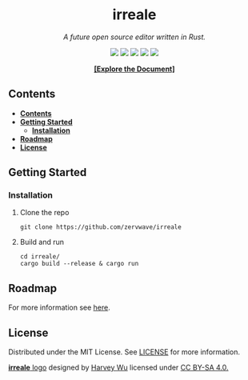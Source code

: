 **<h1 align="center">irreale</h1>**

*<div align="center">A future open source editor written in Rust. </div>*

<div align="center">
<img src="https://img.shields.io/github/stars/zervwave/irreale?style=flat-square" />
<img src="https://img.shields.io/github/issues/zervwave/irreale?style=flat-square" />
<img src="https://img.shields.io/github/issues-pr/zervwave/irreale?style=flat-square" />
<img src="https://img.shields.io/github/v/release/zervwave/irreale?style=flat-square" />
<img src="https://img.shields.io/github/downloads/zervwave/irreale/total?style=flat-square" />
</div>

**[<p align="center">[Explore the Document]</p>](doc/README.md)**


## **Contents**

- [**Contents**](#contents)
- [**Getting Started**](#getting-started)
	- [**Installation**](#installation)
- [**Roadmap**](#roadmap)
- [**License**](#license)


## **Getting Started**

### **Installation**
1. Clone the repo
	```
	git clone https://github.com/zervwave/irreale
	```
2. Build and run
    ```
	cd irreale/
	cargo build --release & cargo run
	```


## **Roadmap**

For more information see [here](https://github.com/zervwave/irreale/projects/2).


## **License**

Distributed under the MIT License. See [LICENSE](LICENSE) for more information.

[**irreale** logo](logo.svg) designed by [Harvey Wu](https://github.com/zervwave) licensed under
 [CC BY-SA 4.0.](https://creativecommons.org/licenses/by-sa/4.0/)
